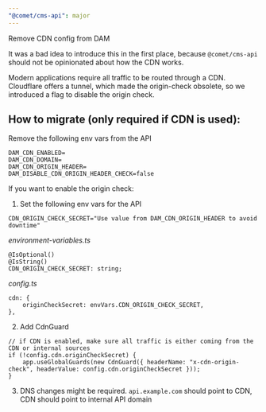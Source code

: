 ```yaml
---
"@comet/cms-api": major
---
```


Remove CDN config from DAM

It was a bad idea to introduce this in the first place, because `@comet/cms-api` should not be opinionated about how the CDN works.

Modern applications require all traffic to be routed through a CDN. Cloudflare offers a tunnel, which made the origin-check obsolete, so we introduced a flag to disable the origin check.

## How to migrate (only required if CDN is used):

Remove the following env vars from the API

```
DAM_CDN_ENABLED=
DAM_CDN_DOMAIN=
DAM_CDN_ORIGIN_HEADER=
DAM_DISABLE_CDN_ORIGIN_HEADER_CHECK=false
```

If you want to enable the origin check:

1. Set the following env vars for the API

```
CDN_ORIGIN_CHECK_SECRET="Use value from DAM_CDN_ORIGIN_HEADER to avoid downtime"
```

_environment-variables.ts_

```
@IsOptional()
@IsString()
CDN_ORIGIN_CHECK_SECRET: string;
```

_config.ts_

```
cdn: {
    originCheckSecret: envVars.CDN_ORIGIN_CHECK_SECRET,
},
```

2. Add CdnGuard

```
// if CDN is enabled, make sure all traffic is either coming from the CDN or internal sources
if (!config.cdn.originCheckSecret) {
    app.useGlobalGuards(new CdnGuard({ headerName: "x-cdn-origin-check", headerValue: config.cdn.originCheckSecret }));
}
```

3. DNS changes might be required. `api.example.com` should point to CDN, CDN should point to internal API domain
